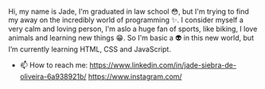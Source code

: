Hi, my name is Jade, I'm graduated in law school :flushed:, but I'm trying to find my away on the incredibly world of programming :sparkles:. 
I consider myself a very calm and loving person, I'm aslo a huge fan of sports, like biking, I love animals and learning new things :grin:.
So I'm basic a :alien: in this new world, but I’m currently learning HTML, CSS and JavaScript. 

- 📫 How to reach me: https://www.linkedin.com/in/jade-siebra-de-oliveira-6a938921b/
                      https://www.instagram.com/

<!---
Siebrex/Siebrex is a ✨ special ✨ repository because its `README.md` (this file) appears on your GitHub profile.
You can click the Preview link to take a look at your changes.
--->
